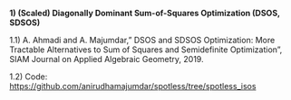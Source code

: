 **1) (Scaled) Diagonally Dominant Sum-of-Squares Optimization (DSOS, SDSOS)**

1.1) A. Ahmadi and A. Majumdar,” DSOS and SDSOS Optimization: More Tractable Alternatives to Sum of Squares and Semidefinite
 Optimization”, SIAM Journal on Applied Algebraic Geometry, 2019.
 
 1.2) Code: https://github.com/anirudhamajumdar/spotless/tree/spotless_isos 
